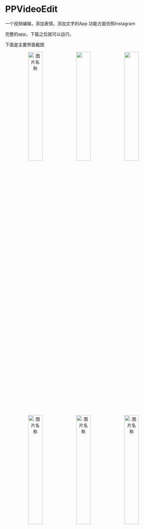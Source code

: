 # PPVideoEdit
一个视频编辑，添加表情，添加文字的App
功能方面仿照Instagram

完整的app，下载之后就可以运行。

下面是主要界面截图<br>

 <div class="images" align="center">
 <img src="https://github.com/heguowen/PPVideoEdit/blob/master/screenshots/1.jpg" width = 30% height = 30%   alt="图片名称"/> <img src="https://github.com/heguowen/PPVideoEdit/blob/master/screenshots/2.jpg" width = 30% height = 30%  alt="图片名称"/> <img src="https://github.com/heguowen/PPVideoEdit/blob/master/screenshots/3.jpg" width = 30% height = 30%  alt="图片名称"/>
</div>

<div class="images" align="center">
 <img src="https://github.com/heguowen/PPVideoEdit/blob/master/screenshots/4.jpg" width = 30% height = 30% alt="图片名称" /> <img src="https://github.com/heguowen/PPVideoEdit/blob/master/screenshots/5.jpg" width = 30% height = 30% alt="图片名称" /> <img src="https://github.com/heguowen/PPVideoEdit/blob/master/screenshots/6.jpg" width = 30% height = 30% alt="图片名称" />
</div>
